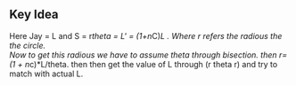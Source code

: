 ## Key Idea
Here Jay = L and S = r*theta = L' = (1+n*C)*L . Where r refers the radious the the circle.<br>
Now to get this radious we have to assume theta through bisection. then r= (1 + n*c)*L/theta.
then then get the value of L through (r theta r)  and try to match with actual L.
